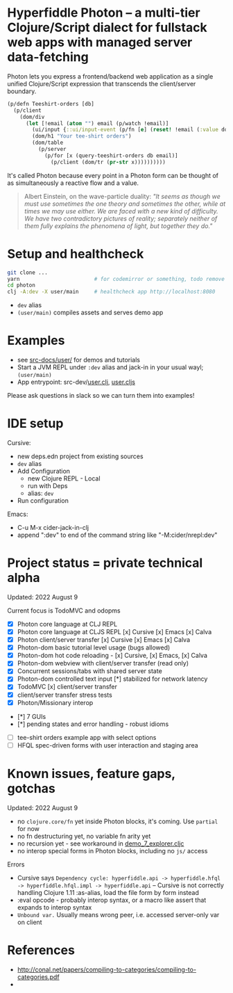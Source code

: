 # Hyperfiddle Photon – a multi-tier Clojure/Script dialect for fullstack web apps with managed server data-fetching

Photon lets you express a frontend/backend web application as a single unified Clojure/Script expression that transcends the client/server boundary.

```clojure
(p/defn Teeshirt-orders [db]
  (p/client
    (dom/div
      (let [!email (atom "") email (p/watch !email)]
        (ui/input {::ui/input-event (p/fn [e] (reset! !email (:value dom/node)))})
        (dom/h1 "Your tee-shirt orders")
        (dom/table
          (p/server
            (p/for [x (query-teeshirt-orders db email)]
              (p/client (dom/tr (pr-str x))))))))))
```

It's called Photon because every point in a Photon form can be thought of as simultaneously a reactive flow and a value.

> Albert Einstein, on the wave-particle duality: *"It seems as though we must use sometimes the one theory and sometimes the other, while at times we may use either. We are faced with a new kind of difficulty. We have two contradictory pictures of reality; separately neither of them fully explains the phenomena of light, but together they do."*

# Setup and healthcheck
```bash
git clone ...
yarn                        # for codemirror or something, todo remove
cd photon
clj -A:dev -X user/main     # healthcheck app http://localhost:8080
```

* `dev` alias
* `(user/main)` compiles assets and serves demo app

# Examples
* see [src-docs/user/](https://github.com/hyperfiddle/photon/tree/master/src-docs/user) for demos and tutorials
* Start a JVM REPL under `:dev` alias and jack-in in your usual wayl; `(user/main)`
* App entrypoint: src-dev/[user.clj](https://github.com/hyperfiddle/photon/blob/master/src-dev/user.clj), [user.cljs](https://github.com/hyperfiddle/photon/blob/master/src-dev/user.cljs)

Please ask questions in slack so we can turn them into examples!

# IDE setup
Cursive:
* new deps.edn project from existing sources
* `dev` alias
* Add Configuration
  * new Clojure REPL - Local
  * run with Deps
  * alias: `dev`
* Run configuration

Emacs:
* C-u M-x cider-jack-in-clj
* append ":dev" to end of the command string like "-M:cider/nrepl:dev"

# Project status = private technical alpha
Updated: 2022 August 9

Current focus is TodoMVC and odopms

- [x] Photon core language at CLJ REPL
- [x] Photon core language at CLJS REPL [x] Cursive [x] Emacs [x] Calva
- [x] Photon client/server transfer [x] Cursive [x] Emacs [x] Calva
- [x] Photon-dom basic tutorial level usage (bugs allowed)
- [x] Photon-dom hot code reloading - [x] Cursive, [x] Emacs, [x] Calva
- [x] Photon-dom webview with client/server transfer (read only)
- [x] Concurrent sessions/tabs with shared server state
- [x] Photon-dom controlled text input [*] stabilized for network latency
- [x] TodoMVC [x] client/server transfer
- [x] client/server transfer stress tests
- [x] Photon/Missionary interop
- [*] 7 GUIs
- [*] pending states and error handling - robust idioms
- [ ] tee-shirt orders example app with select options
- [ ] HFQL spec-driven forms with user interaction and staging area

# Known issues, feature gaps, gotchas
Updated: 2022 August 9

- no `clojure.core/fn` yet inside Photon blocks, it's coming. Use `partial` for now
- no fn destructuring yet, no variable fn arity yet
- no recursion yet - see workaround in [demo_7_explorer.cljc](https://github.com/hyperfiddle/photon/tree/master/src-docs/user/demo_7_explorer.cljc)
- no interop special forms in Photon blocks, including no `js/` access

Errors
* Cursive says `Dependency cycle: hyperfiddle.api -> hyperfiddle.hfql -> hyperfiddle.hfql.impl -> hyperfiddle.api` – Cursive is not correctly handling Clojure 1.11 :as-alias, load the file form by form instead
* :eval opcode - probably interop syntax, or a macro like assert that expands to interop syntax
* `Unbound var.` Usually means wrong peer, i.e. accessed server-only var on client

# References
* http://conal.net/papers/compiling-to-categories/compiling-to-categories.pdf
* 